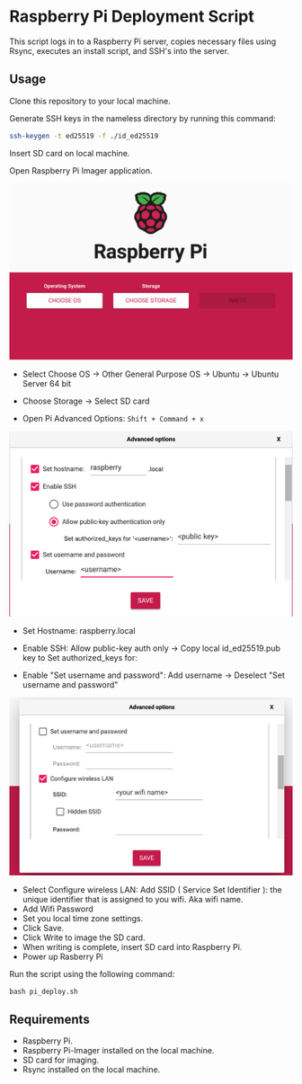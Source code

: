 # Raspberry Pi Deployment Script
This script logs in to a Raspberry Pi server, copies necessary files using Rsync, executes an install script, and SSH's into the server.

## Usage
Clone this repository to your local machine.

Generate SSH keys in the nameless directory by running this command:
```bash
ssh-keygen -t ed25519 -f ./id_ed25519
```

Insert SD card on local machine.

Open Raspberry Pi Imager application.

![image](./images/pi_main.png)

* Select Choose OS &rarr; Other General Purpose OS &rarr; Ubuntu &rarr; Ubuntu Server 64 bit

* Choose Storage &rarr; Select SD card

* Open Pi Advanced Options: `Shift + Command + x`

![image](./images/advanced_options.png)

* Set Hostname: raspberry.local

* Enable SSH: Allow public-key auth only &rarr; Copy local id_ed25519.pub key to Set authorized_keys for:

* Enable "Set username and password": Add username &rarr; Deselect "Set username and password"

![image](./images/advanced_two.png)

* Select Configure wireless LAN: Add SSID ( Service Set Identifier ): the unique identifier that is assigned to you wifi. Aka wifi name.
* Add Wifi Password
* Set you local time zone settings.
* Click Save.
* Click Write to image the SD card.
* When writing is complete, insert SD card into Raspberry Pi.
* Power up Rasberry Pi

Run the script using the following command:
```shell
bash pi_deploy.sh
```

## Requirements
* Raspberry Pi.
* Raspberry Pi-Imager installed on the local machine.
* SD card for imaging.
* Rsync installed on the local machine.




